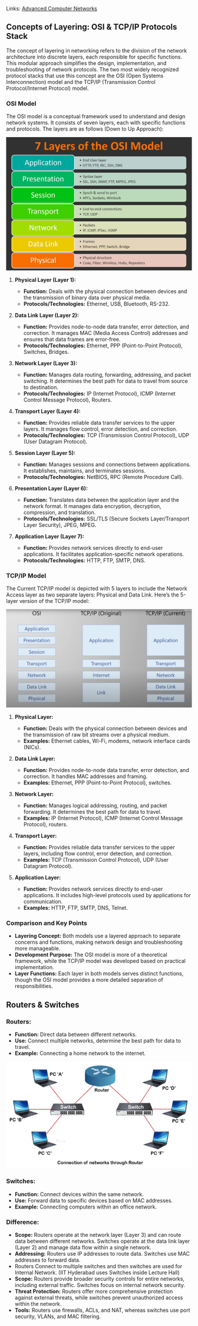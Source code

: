 Links: [Advanced Computer Networks](../IITH/Advanced%20Computer%20Networks.md)
## Concepts of Layering: OSI & TCP/IP Protocols Stack

The concept of layering in networking refers to the division of the network architecture into discrete layers, each responsible for specific functions. This modular approach simplifies the design, implementation, and troubleshooting of network protocols. The two most widely recognized protocol stacks that use this concept are the OSI (Open Systems Interconnection) model and the TCP/IP (Transmission Control Protocol/Internet Protocol) model.

### OSI Model

The OSI model is a conceptual framework used to understand and design network systems. It consists of seven layers, each with specific functions and protocols. The layers are as follows (Down to Up Approach):

![OSI Model](../Archive/Attachment/OSI%20Model.jpg)

1. **Physical Layer (Layer 1):**
   - **Function:** Deals with the physical connection between devices and the transmission of binary data over physical media.
   - **Protocols/Technologies:** Ethernet, USB, Bluetooth, RS-232.

2. **Data Link Layer (Layer 2):**
   - **Function:** Provides node-to-node data transfer, error detection, and correction. It manages MAC (Media Access Control) addresses and ensures that data frames are error-free.
   - **Protocols/Technologies:** Ethernet, PPP (Point-to-Point Protocol), Switches, Bridges.

3. **Network Layer (Layer 3):**
   - **Function:** Manages data routing, forwarding, addressing, and packet switching. It determines the best path for data to travel from source to destination.
   - **Protocols/Technologies:** IP (Internet Protocol), ICMP (Internet Control Message Protocol), Routers.

4. **Transport Layer (Layer 4):**
   - **Function:** Provides reliable data transfer services to the upper layers. It manages flow control, error detection, and correction.
   - **Protocols/Technologies:** TCP (Transmission Control Protocol), UDP (User Datagram Protocol).

5. **Session Layer (Layer 5):**
   - **Function:** Manages sessions and connections between applications. It establishes, maintains, and terminates sessions.
   - **Protocols/Technologies:** NetBIOS, RPC (Remote Procedure Call).

6. **Presentation Layer (Layer 6):**
   - **Function:** Translates data between the application layer and the network format. It manages data encryption, decryption, compression, and translation.
   - **Protocols/Technologies:** SSL/TLS (Secure Sockets Layer/Transport Layer Security), JPEG, MPEG.

7. **Application Layer (Layer 7):**
   - **Function:** Provides network services directly to end-user applications. It facilitates application-specific network operations.
   - **Protocols/Technologies:** HTTP, FTP, SMTP, DNS.

### TCP/IP Model

The Current TCP/IP model is depicted with 5 layers to include the Network Access layer as two separate layers: Physical and Data Link. Here’s the 5-layer version of the TCP/IP model:

![TCP/IP Model](../Archive/Attachment/TCPIP%20Model-1.png)

1. **Physical Layer:**
   - **Function:** Deals with the physical connection between devices and the transmission of raw bit streams over a physical medium.
   - **Examples:** Ethernet cables, Wi-Fi, modems, network interface cards (NICs).

2. **Data Link Layer:**
   - **Function:** Provides node-to-node data transfer, error detection, and correction. It handles MAC addresses and framing.
   - **Examples:** Ethernet, PPP (Point-to-Point Protocol), switches.

3. **Network Layer:**
   - **Function:** Manages logical addressing, routing, and packet forwarding. It determines the best path for data to travel.
   - **Examples:** IP (Internet Protocol), ICMP (Internet Control Message Protocol), routers.

4. **Transport Layer:**
   - **Function:** Provides reliable data transfer services to the upper layers, including flow control, error detection, and correction.
   - **Examples:** TCP (Transmission Control Protocol), UDP (User Datagram Protocol).

5. **Application Layer:**
   - **Function:** Provides network services directly to end-user applications. It includes high-level protocols used by applications for communication.
   - **Examples:** HTTP, FTP, SMTP, DNS, Telnet.

### Comparison and Key Points

- **Layering Concept:** Both models use a layered approach to separate concerns and functions, making network design and troubleshooting more manageable.
- **Development Purpose:** The OSI model is more of a theoretical framework, while the TCP/IP model was developed based on practical implementation.
- **Layer Functions:** Each layer in both models serves distinct functions, though the OSI model provides a more detailed separation of responsibilities.

## Routers & Switches

### **Routers**:
- **Function:** Direct data between different networks.
- **Use:** Connect multiple networks, determine the best path for data to travel.
- **Example:** Connecting a home network to the internet.

![Routers & Switches](../Archive/Attachment/Routers%20&%20Switches.png)
### **Switches**:
- **Function:** Connect devices within the same network.
- **Use:** Forward data to specific devices based on MAC addresses.
- **Example:** Connecting computers within an office network.

### **Difference**:
- **Scope:** Routers operate at the network layer (Layer 3) and can route data between different networks. Switches operate at the data link layer (Layer 2) and manage data flow within a single network.
- **Addressing:** Routers use IP addresses to route data. Switches use MAC addresses to forward data.
- Routers Connect to multiple switches and then switches are used for Internal Network. (IIT Hyderabad uses Switches inside Lecture Hall)
- **Scope:** Routers provide broader security controls for entire networks, including external traffic. Switches focus on internal network security.
- **Threat Protection:** Routers offer more comprehensive protection against external threats, while switches prevent unauthorized access within the network.
- **Tools:** Routers use firewalls, ACLs, and NAT, whereas switches use port security, VLANs, and MAC filtering.